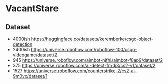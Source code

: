 # VacantStare

## Dataset
- 4000ish https://huggingface.co/datasets/keremberke/csgo-object-detection
- 2400ish https://universe.roboflow.com/roboflow-100/csgo-videogame/dataset/2
- 945 https://universe.roboflow.com/aimbot-njfhi/aimbot-f8ap9/dataset/2
- 375 https://universe.roboflow.com/ai-detect-fmdj3/cs2-v1/dataset/2
- 1527 https://universe.roboflow.com/counterstrike-2/cs2-ai-9m0vx/dataset/1